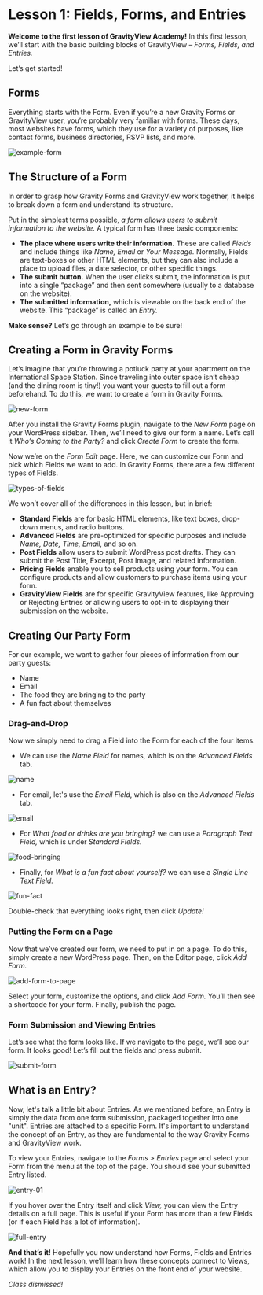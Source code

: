 # Lesson 1: Fields, Forms, and Entries

**Welcome to the first lesson of GravityView Academy!** In this first lesson, we’ll start with the basic building blocks of GravityView – _Forms, Fields, and Entries._

Let’s get started!

## Forms

Everything starts with the Form. Even if you’re a new Gravity Forms or GravityView user, you’re probably very familiar with forms. These days, most websites have forms, which they use for a variety of purposes, like contact forms, business directories, RSVP lists, and more.

![example-form](./images/example-form.png)

## The Structure of a Form

In order to grasp how Gravity Forms and GravityView work together, it helps to break down a form and understand its structure.

Put in the simplest terms possible, _a form allows users to submit information to the website._ A typical form has three basic components:

* **The place where users write their information.** These are called _Fields_ and include things like _Name,_ _Email_ or _Your Message._ Normally, Fields are text-boxes or other HTML elements, but they can also include a place to upload files, a date selector, or other specific things.
* **The submit button.** When the user clicks submit, the information is put into a single “package” and then sent somewhere \(usually to a database on the website\).
* **The submitted information,** which is viewable on the back end of the website. This “package” is called an _Entry._

**Make sense?** Let’s go through an example to be sure!

## Creating a Form in Gravity Forms

Let’s imagine that you’re throwing a potluck party at your apartment on the International Space Station. Since traveling into outer space isn’t cheap \(and the dining room is tiny!\) you want your guests to fill out a form beforehand. To do this, we want to create a form in Gravity Forms.

![new-form](./images/new-form.png)

After you install the Gravity Forms plugin, navigate to the _New Form_ page on your WordPress sidebar. Then, we’ll need to give our form a name. Let’s call it _Who’s Coming to the Party?_ and click _Create Form_ to create the form.

Now we’re on the _Form Edit_ page. Here, we can customize our Form and pick which Fields we want to add. In Gravity Forms, there are a few different types of Fields.

![types-of-fields](./images/types-of-fields.png)

We won’t cover all of the differences in this lesson, but in brief:

* **Standard Fields** are for basic HTML elements, like text boxes, drop-down menus, and radio buttons.
* **Advanced Fields** are pre-optimized for specific purposes and include _Name, Date, Time, Email,_ and so on.
* **Post Fields** allow users to submit WordPress post drafts. They can submit the Post Title, Excerpt, Post Image, and related information.
* **Pricing Fields** enable you to sell products using your form. You can configure products and allow customers to purchase items using your form.
* **GravityView Fields** are for specific GravityView features, like Approving or Rejecting Entries or allowing users to opt-in to displaying their submission on the website.

## Creating Our Party Form

For our example, we want to gather four pieces of information from our party guests:

* Name
* Email
* The food they are bringing to the party
* A fun fact about themselves

### Drag-and-Drop

Now we simply need to drag a Field into the Form for each of the four items.

* We can use the _Name Field_ for names, which is on the _Advanced Fields_ tab.

![name](./images/name.png)

* For email, let's use the _Email Field_, which is also on the _Advanced Fields_ tab.

![email](./images/email.png)

* For _What food or drinks are you bringing?_ we can use a _Paragraph Text Field,_ which is under _Standard Fields._

![food-bringing](./images/food-bringing.png)

* Finally, for _What is a fun fact about yourself?_ we can use a _Single Line Text Field._

![fun-fact](./images/fun-fact.png)

Double-check that everything looks right, then click _Update!_

### Putting the Form on a Page

Now that we’ve created our form, we need to put in on a page. To do this, simply create a new WordPress page. Then, on the Editor page, click _Add Form._

![add-form-to-page](./images/add-form-to-page.png)

Select your form, customize the options, and click _Add Form._ You’ll then see a shortcode for your form. Finally, publish the page.

### Form Submission and Viewing Entries

Let’s see what the form looks like. If we navigate to the page, we’ll see our form. It looks good! Let’s fill out the fields and press submit.

![submit-form](./images/submit-form.png)

## What is an Entry?

Now, let's talk a little bit about Entries. As we mentioned before, an Entry is simply the data from one form submission, packaged together into one "unit". Entries are attached to a specific Form. It's important to understand the concept of an Entry, as they are fundamental to the way Gravity Forms and GravityView work.

To view your Entries, navigate to the _Forms &gt; Entries_ page and select your Form from the menu at the top of the page. You should see your submitted Entry listed.

![entry-01](./images/entry-01.png)

If you hover over the Entry itself and click _View,_ you can view the Entry details on a full page. This is useful if your Form has more than a few Fields \(or if each Field has a lot of information\).

![full-entry](./images/full-entry.png)

**And that’s it!** Hopefully you now understand how Forms, Fields and Entries work! In the next lesson, we’ll learn how these concepts connect to Views, which allow you to display your Entries on the front end of your website.

_Class dismissed!_

